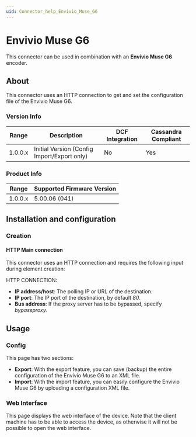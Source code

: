 ```yaml
---
uid: Connector_help_Envivio_Muse_G6
---
```


# Envivio Muse G6

This connector can be used in combination with an **Envivio Muse G6** encoder.

## About

This connector uses an HTTP connection to get and set the configuration file of the Envivio Muse G6.

### Version Info

| **Range** | **Description**                             | **DCF Integration** | **Cassandra Compliant** |
|------------------|---------------------------------------------|---------------------|-------------------------|
| 1.0.0.x          | Initial Version (Config Import/Export only) | No                  | Yes                     |

### Product Info

| Range | Supported Firmware Version |
|------------------|-----------------------------|
| 1.0.0.x          | 5.00.06 (041)               |

## Installation and configuration

### Creation

#### HTTP Main connection

This connector uses an HTTP connection and requires the following input during element creation:

HTTP CONNECTION:

- **IP address/host**: The polling IP or URL of the destination.
- **IP port**: The IP port of the destination, by default *80*.
- **Bus address**: If the proxy server has to be bypassed, specify *bypassproxy.*

## Usage

### Config

This page has two sections:

- **Export**: With the export feature, you can save (backup) the entire configuration of the Envivio Muse G6 to an XML file.
- **Import**: With the import feature, you can easily configure the Envivio Muse G6 by uploading a configuration XML file.

### Web Interface

This page displays the web interface of the device. Note that the client machine has to be able to access the device, as otherwise it will not be possible to open the web interface.
